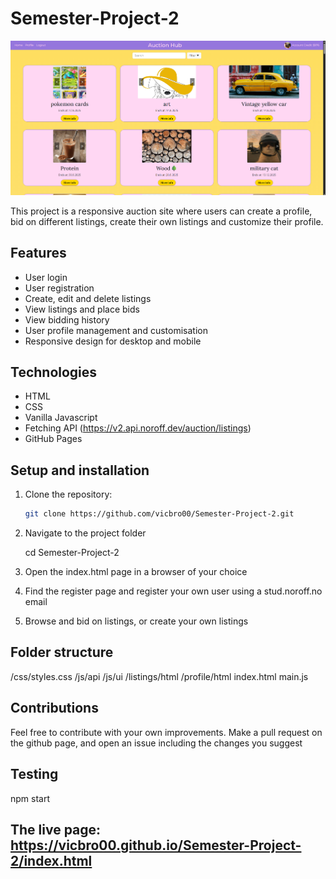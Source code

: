 # Semester-Project-2

![alt text](image-1.png)

This project is a responsive auction site where users can create a profile, bid on different listings, create their own listings and customize their profile.

## Features
- User login
- User registration
- Create, edit and delete listings
- View listings and place bids
- View bidding history
- User profile management and customisation
- Responsive design for desktop and mobile

## Technologies
- HTML
- CSS
- Vanilla Javascript
- Fetching API (https://v2.api.noroff.dev/auction/listings)
- GitHub Pages

## Setup and installation

1. Clone the repository:
   ```bash
   git clone https://github.com/vicbro00/Semester-Project-2.git

2. Navigate to the project folder

    cd Semester-Project-2

3. Open the index.html page in a browser of your choice

4. Find the register page and register your own user using a stud.noroff.no email

5. Browse and bid on listings, or create your own listings

## Folder structure

/css/styles.css
/js/api
/js/ui
/listings/html
/profile/html
index.html
main.js

## Contributions

Feel free to contribute with your own improvements. Make a pull request on the github page, and open an issue including the changes you suggest

## Testing

npm start

## The live page: https://vicbro00.github.io/Semester-Project-2/index.html